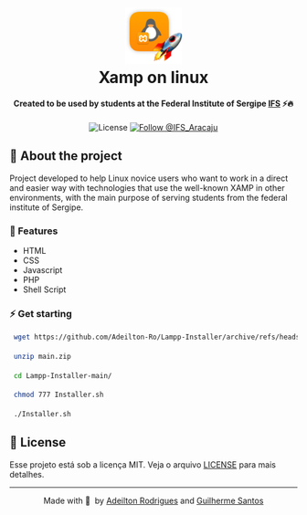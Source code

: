 <h1 align="center">
  <br>
  <img src=".github/logoImg.png" alt="Xamp on Linux" width="100">
  <br>
  Xamp on linux
  <br>
</h1>

<h4 align="center">Created to be used by students at the Federal Institute of Sergipe
 <a href="http://www.ifs.edu.br/" target="_blank">IFS</a> ⚡️🔥</h4>

<p align="center">
  <img alt="License" src="https://img.shields.io/badge/license-MIT-%23ff8e06">

  <a href="https://twitter.com/intent/follow?screen_name=IFS_Aracaju">
    <img src="https://img.shields.io/twitter/follow/IFS_Aracaju.svg?label=Follow%20@IFS" alt="Follow @IFS_Aracaju" />
  </a>
</p>

## 🏫 About the project

Project developed to help Linux novice users who want to work in a direct and easier way with technologies that use the well-known XAMP in other environments, with the main purpose of serving students from the federal institute of Sergipe.

### 🚀 Features

- HTML
- CSS
- Javascript
- PHP
- Shell Script

### ⚡ Get starting

```sh
 wget https://github.com/Adeilton-Ro/Lampp-Installer/archive/refs/heads/main.zip

 unzip main.zip

 cd Lampp-Installer-main/

 chmod 777 Installer.sh

 ./Installer.sh
```

## 📄 License

Esse projeto está sob a licença MIT. Veja o arquivo [LICENSE]() para mais detalhes.

---

<p align="center">
  Made with 🧡&nbsp; by <a href="https://www.instagram.com/adeilton__ro/">Adeilton Rodrigues</a> and <a href="https://www.instagram.com/euguilhermests/">Guilherme Santos</a>
</p>
